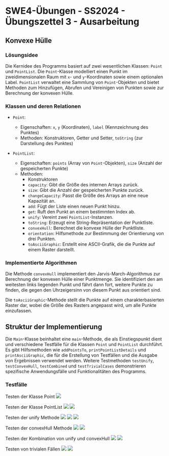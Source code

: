 # **SWE4-Übungen - SS2024 - Übungszettel 3 - Ausarbeitung**

## **Konvexe Hülle**

### **Lösungsidee**

Die Kernidee des Programms basiert auf zwei wesentlichen Klassen: `Point` und `PointList`. Die `Point`-Klasse modelliert einen Punkt im zweidimensionalen Raum mit `x`- und `y`-Koordinaten sowie einem optionalen Label. `PointList` verwaltet eine Sammlung von `Point`-Objekten und bietet Methoden zum Hinzufügen, Abrufen und Vereinigen von Punkten sowie zur Berechnung der konvexen Hülle.

### Klassen und deren Relationen

- `Point`:
    - Eigenschaften: `x`, `y` (Koordinaten), `label` (Kennzeichnung des Punktes)
    - Methoden: Konstruktoren, Getter und Setter, `toString` (zur Darstellung des Punktes)

- `PointList`:
    - Eigenschaften: `points` (Array von `Point`-Objekten), `size` (Anzahl der gespeicherten Punkte)
    - Methoden:
        - Konstruktoren
        - `capacity`: Gibt die Größe des internen Arrays zurück.
        - `size`: Gibt die Anzahl der gespeicherten Punkte zurück.
        - `changeCapacity`: Passt die Größe des Arrays an eine neue Kapazität an.
        - `add`: Fügt der Liste einen neuen Punkt hinzu.
        - `get`: Ruft den Punkt an einem bestimmten Index ab.
        - `unify`: Vereint zwei `PointList`-Instanzen.
        - `toString`: Erzeugt eine String-Repräsentation der Punktliste.
        - `convexHull`: Berechnet die konvexe Hülle der Punktliste.
        - `orientation`: Hilfsmethode zur Bestimmung der Orientierung von drei Punkten.
        - `toAsciiGraphic`: Erstellt eine ASCII-Grafik, die die Punkte auf einem Raster darstellt.

### Implementierte Algorithmen

Die Methode `convexHull` implementiert den Jarvis-March-Algorithmus zur Berechnung der konvexen Hülle einer Punktmenge. Sie identifiziert den am weitesten links liegenden Punkt und fährt dann fort, weitere Punkte zu finden, die gegen den Uhrzeigersinn von diesem Punkt aus orientiert sind.

Die `toAsciiGraphic`-Methode stellt die Punkte auf einem charakterbasierten Raster dar, wobei die Größe des Rasters angepasst wird, um alle Punkte einzufassen.

## Struktur der Implementierung

Die `Main`-Klasse beinhaltet eine `main`-Methode, die als Einstiegspunkt dient und verschiedene Testfälle für die Klassen `Point` und `PointList` durchführt. Es gibt Hilfsmethoden wie `addPointsTo`, `printPointListDetails` und `printAsciiGraphic`, die für die Erstellung von Testfällen und die Ausgabe von Ergebnissen verwendet werden. Weitere Testmethoden `testUnify`, `testConvexHull`, `testCombined` und `testTrivialCases` demonstrieren spezifische Anwendungsfälle und Funktionalitäten des Programms.

### **Testfälle**

Testen der Klasse Point
![](doc/test1.png)
<br>

Testen der Klasse PointList
![](doc/test2.png)
![](doc/test3.png)



Testen der unify Methode
![](doc/test4.png)
![](doc/test5.png)
![](doc/test6.png)

Testen der convexHull Methode
![](doc/test7.png)
![](doc/test8.png)

Testen der Kombination von unify und convexHull
![](doc/test9.png)
![](doc/test10.png)

Testen von trivialen Fällen
![](doc/test11.png)
![](doc/test12.png)